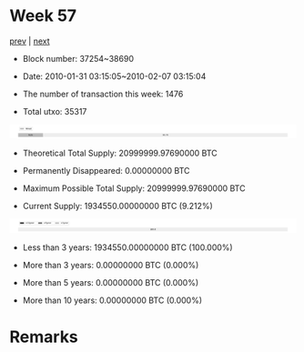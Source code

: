 # Week 57

[prev](week0056.md) | [next](week0058.md)

- Block number: 37254~38690

- Date: 2010-01-31 03:15:05~2010-02-07 03:15:04

- The number of transaction this week: 1476

- Total utxo: 35317

![](../images/mined_week0057.png)

- Theoretical Total Supply: 20999999.97690000 BTC

- Permanently Disappeared: 0.00000000 BTC

- Maximum Possible Total Supply: 20999999.97690000 BTC

- Current Supply: 1934550.00000000 BTC (9.212%)

![](../images/year_week0057.png)


- Less than 3 years: 1934550.00000000 BTC (100.000%)

- More than 3 years: 0.00000000 BTC (0.000%)

- More than 5 years: 0.00000000 BTC (0.000%)

- More than 10 years: 0.00000000 BTC (0.000%)

# Remarks

